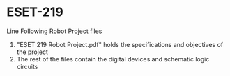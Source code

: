 # ESET-219
Line Following Robot Project files

1. "ESET 219 Robot Project.pdf" holds the specifications and objectives of the project
2. The rest of the files contain the digital devices and schematic logic circuits
